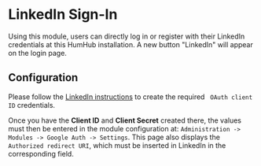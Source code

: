 # LinkedIn Sign-In

Using this module, users can directly log in or register with their LinkedIn credentials at this HumHub installation. 
A new button "LinkedIn" will appear on the login page.

## Configuration

Please follow the [LinkedIn instructions](https://www.linkedin.com/help/linkedin/answer/5070/log-in-with-linkedin-credentials?lang=en) to create the required ` OAuth client ID` credentials.

Once you have the **Client ID** and **Client Secret** created there, the values must then be entered in the module configuration at: `Administration -> Modules -> Google Auth -> Settings`. 
This page also displays the `Authorized redirect URI`, which must be inserted in LinkedIn in the corresponding field.





